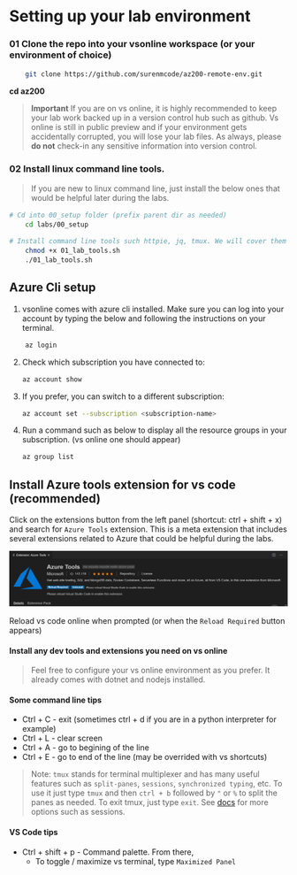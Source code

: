# Setting up your lab environment

### 01 Clone the repo into your vsonline workspace (or your environment of choice)

```bash
    git clone https://github.com/surenmcode/az200-remote-env.git
```

**cd az200**

> **Important** If you are on vs online, it is highly recommended to keep your lab work backed up in a version control hub such as github. Vs online is still in public preview and if your environment gets accidentally corrupted, you will lose your lab files. As always, please **do not** check-in any sensitive information into version control.

### 02 Install linux command line tools. 

> If you are new to linux command line, just install the below ones that would be helpful later during the labs.

```bash
# Cd into 00_setup folder (prefix parent dir as needed)
    cd labs/00_setup
```

```bash
# Install command line tools such httpie, jq, tmux. We will cover them later during demos.
    chmod +x 01_lab_tools.sh
    ./01_lab_tools.sh
```

## Azure Cli setup

1. vsonline comes with azure cli installed. Make sure you can log into your account by typing the below and following the instructions on your terminal.

```bash
    az login
```

2. Check which subscription you have connected to:

    ```bash
    az account show
    ```

3. If you prefer, you can switch to a different subscription:

    ```bash
    az account set --subscription <subscription-name>
    ```
4. Run a command such as below to display all the resource groups in your subscription. (vs online one should appear)

    ```bash
    az group list
    ```

## Install Azure tools extension for vs code (recommended)

Click on the extensions button from the left panel (shortcut: ctrl + shift + x) and search for `Azure Tools` extension. This is a meta extension that includes several extensions related to Azure that could be helpful during the labs.

![azure_tools_extension](../../assets/azure_tools_vs_code_extension.png)

Reload vs code online when prompted (or when the `Reload Required` button appears)

#### Install any dev tools and extensions you need on vs online

> Feel free to configure your vs online environment as you prefer. It already comes with dotnet and nodejs installed. 

#### Some command line tips

* Ctrl + C - exit (sometimes ctrl + d if you are in a python interpreter for example)
* Ctrl + L - clear screen
* Ctrl + A - go to begining of the line
* Ctrl + E - go to end of the line (may be overrided with vs shortcuts)

>Note: `tmux` stands for terminal multiplexer and has many useful features such as `split-panes`,  `sessions`, `synchronized typing`,  etc. To use it just type `tmux` and then `ctrl + b` followed by `"` or `%` to split the panes as needed. To exit tmux, just type `exit`. See [docs](https://tmuxcheatsheet.com/) for more options such as sessions. 

#### VS Code tips

* Ctrl + shift + p - Command palette. From there,
    * To toggle / maximize vs terminal, type `Maximized Panel` 
